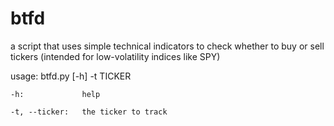 # btfd
a script that uses simple technical indicators to check whether to buy or sell tickers (intended for low-volatility indices like SPY)

usage: btfd.py [-h] -t TICKER

    -h:             help
    
    -t, --ticker:   the ticker to track
